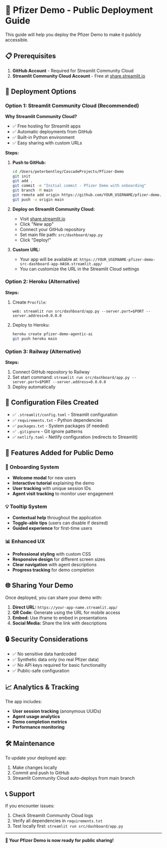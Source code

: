 # 🚀 Pfizer Demo - Public Deployment Guide

This guide will help you deploy the Pfizer Demo to make it publicly accessible.

## 📋 Prerequisites

1. **GitHub Account** - Required for Streamlit Community Cloud
2. **Streamlit Community Cloud Account** - Free at [share.streamlit.io](https://share.streamlit.io)

## 🎯 Deployment Options

### Option 1: Streamlit Community Cloud (Recommended)

**Why Streamlit Community Cloud?**
- ✅ Free hosting for Streamlit apps
- ✅ Automatic deployments from GitHub
- ✅ Built-in Python environment
- ✅ Easy sharing with custom URLs

**Steps:**

1. **Push to GitHub:**
   ```bash
   cd /Users/peterbentley/CascadeProjects/Pfizer-Demo
   git init
   git add .
   git commit -m "Initial commit - Pfizer Demo with onboarding"
   git branch -M main
   git remote add origin https://github.com/YOUR_USERNAME/pfizer-demo.git
   git push -u origin main
   ```

2. **Deploy on Streamlit Community Cloud:**
   - Visit [share.streamlit.io](https://share.streamlit.io)
   - Click "New app"
   - Connect your GitHub repository
   - Set main file path: `src/dashboard/app.py`
   - Click "Deploy!"

3. **Custom URL:**
   - Your app will be available at: `https://YOUR_USERNAME-pfizer-demo-src-dashboard-app-HASH.streamlit.app/`
   - You can customize the URL in the Streamlit Cloud settings

### Option 2: Heroku (Alternative)

**Steps:**
1. Create `Procfile`:
   ```
   web: streamlit run src/dashboard/app.py --server.port=$PORT --server.address=0.0.0.0
   ```

2. Deploy to Heroku:
   ```bash
   heroku create pfizer-demo-agentic-ai
   git push heroku main
   ```

### Option 3: Railway (Alternative)

**Steps:**
1. Connect GitHub repository to Railway
2. Set start command: `streamlit run src/dashboard/app.py --server.port=$PORT --server.address=0.0.0.0`
3. Deploy automatically

## 🔧 Configuration Files Created

- ✅ `.streamlit/config.toml` - Streamlit configuration
- ✅ `requirements.txt` - Python dependencies
- ✅ `packages.txt` - System packages (if needed)
- ✅ `.gitignore` - Git ignore patterns
- ✅ `netlify.toml` - Netlify configuration (redirects to Streamlit)

## 🎨 Features Added for Public Demo

### 🎯 Onboarding System
- **Welcome modal** for new users
- **Interactive tutorial** explaining the demo
- **User tracking** with unique session IDs
- **Agent visit tracking** to monitor user engagement

### 💡 Tooltip System
- **Contextual help** throughout the application
- **Toggle-able tips** (users can disable if desired)
- **Guided experience** for first-time users

### 📊 Enhanced UX
- **Professional styling** with custom CSS
- **Responsive design** for different screen sizes
- **Clear navigation** with agent descriptions
- **Progress tracking** for demo completion

## 🌐 Sharing Your Demo

Once deployed, you can share your demo with:

1. **Direct URL:** `https://your-app-name.streamlit.app/`
2. **QR Code:** Generate using the URL for mobile access
3. **Embed:** Use iframe to embed in presentations
4. **Social Media:** Share the link with descriptions

## 🔒 Security Considerations

- ✅ No sensitive data hardcoded
- ✅ Synthetic data only (no real Pfizer data)
- ✅ No API keys required for basic functionality
- ✅ Public-safe configuration

## 📈 Analytics & Tracking

The app includes:
- **User session tracking** (anonymous UUIDs)
- **Agent usage analytics** 
- **Demo completion metrics**
- **Performance monitoring**

## 🛠️ Maintenance

To update your deployed app:
1. Make changes locally
2. Commit and push to GitHub
3. Streamlit Community Cloud auto-deploys from main branch

## 📞 Support

If you encounter issues:
1. Check Streamlit Community Cloud logs
2. Verify all dependencies in `requirements.txt`
3. Test locally first: `streamlit run src/dashboard/app.py`

---

**🎉 Your Pfizer Demo is now ready for public sharing!**
